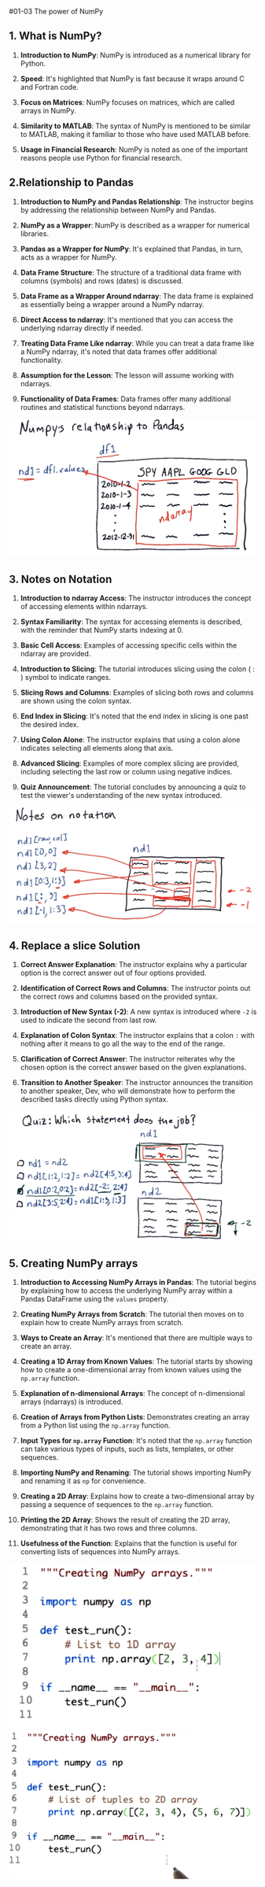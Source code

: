 #01-03 The power of NumPy

## 1. What is NumPy?

1. **Introduction to NumPy**: NumPy is introduced as a numerical library for Python.
2. **Speed**: It's highlighted that NumPy is fast because it wraps around C and Fortran code.

3. **Focus on Matrices**: NumPy focuses on matrices, which are called arrays in NumPy.

4. **Similarity to MATLAB**: The syntax of NumPy is mentioned to be similar to MATLAB, making it familiar to those who have used MATLAB before.

5. **Usage in Financial Research**: NumPy is noted as one of the important reasons people use Python for financial research.

## 2.Relationship to Pandas

1. **Introduction to NumPy and Pandas Relationship**: The instructor begins by addressing the relationship between NumPy and Pandas.

2. **NumPy as a Wrapper**: NumPy is described as a wrapper for numerical libraries.

3. **Pandas as a Wrapper for NumPy**: It's explained that Pandas, in turn, acts as a wrapper for NumPy.

4. **Data Frame Structure**: The structure of a traditional data frame with columns (symbols) and rows (dates) is discussed.

5. **Data Frame as a Wrapper Around ndarray**: The data frame is explained as essentially being a wrapper around a NumPy ndarray.

6. **Direct Access to ndarray**: It's mentioned that you can access the underlying ndarray directly if needed.

7. **Treating Data Frame Like ndarray**: While you can treat a data frame like a NumPy ndarray, it's noted that data frames offer additional functionality.

8. **Assumption for the Lesson**: The lesson will assume working with ndarrays.

9. **Functionality of Data Frames**: Data frames offer many additional routines and statistical functions beyond ndarrays.

![2](./images/2.png)

## 3. Notes on Notation

1. **Introduction to ndarray Access**: The instructor introduces the concept of accessing elements within ndarrays.

2. **Syntax Familiarity**: The syntax for accessing elements is described, with the reminder that NumPy starts indexing at 0.

3. **Basic Cell Access**: Examples of accessing specific cells within the ndarray are provided.

4. **Introduction to Slicing**: The tutorial introduces slicing using the colon ( : ) symbol to indicate ranges.

5. **Slicing Rows and Columns**: Examples of slicing both rows and columns are shown using the colon syntax.

6. **End Index in Slicing**: It's noted that the end index in slicing is one past the desired index.

7. **Using Colon Alone**: The instructor explains that using a colon alone indicates selecting all elements along that axis.

8. **Advanced Slicing**: Examples of more complex slicing are provided, including selecting the last row or column using negative indices.

9. **Quiz Announcement**: The tutorial concludes by announcing a quiz to test the viewer's understanding of the new syntax introduced.

![3](./images/3.png)

## 4. Replace a slice Solution

1. **Correct Answer Explanation**: The instructor explains why a particular option is the correct answer out of four options provided.
2. **Identification of Correct Rows and Columns**: The instructor points out the correct rows and columns based on the provided syntax.

3. **Introduction of New Syntax (-2)**: A new syntax is introduced where `-2` is used to indicate the second from last row.

4. **Explanation of Colon Syntax**: The instructor explains that a colon `:` with nothing after it means to go all the way to the end of the range.

5. **Clarification of Correct Answer**: The instructor reiterates why the chosen option is the correct answer based on the given explanations.

6. **Transition to Another Speaker**: The instructor announces the transition to another speaker, Dev, who will demonstrate how to perform the described tasks directly using Python syntax.

![4](./images/4.png)

## 5. Creating NumPy arrays

1. **Introduction to Accessing NumPy Arrays in Pandas**: The tutorial begins by explaining how to access the underlying NumPy array within a Pandas DataFrame using the `values` property.

2. **Creating NumPy Arrays from Scratch**: The tutorial then moves on to explain how to create NumPy arrays from scratch.

3. **Ways to Create an Array**: It's mentioned that there are multiple ways to create an array.

4. **Creating a 1D Array from Known Values**: The tutorial starts by showing how to create a one-dimensional array from known values using the `np.array` function.

5. **Explanation of n-dimensional Arrays**: The concept of n-dimensional arrays (ndarrays) is introduced.

6. **Creation of Arrays from Python Lists**: Demonstrates creating an array from a Python list using the `np.array` function.

7. **Input Types for `np.array` Function**: It's noted that the `np.array` function can take various types of inputs, such as lists, templates, or other sequences.

8. **Importing NumPy and Renaming**: The tutorial shows importing NumPy and renaming it as `np` for convenience.

9. **Creating a 2D Array**: Explains how to create a two-dimensional array by passing a sequence of sequences to the `np.array` function.

10. **Printing the 2D Array**: Shows the result of creating the 2D array, demonstrating that it has two rows and three columns.

11. **Usefulness of the Function**: Explains that the function is useful for converting lists of sequences into NumPy arrays.

![5-1](./images/5-1.png)
![5-2](./images/5-2.png)
